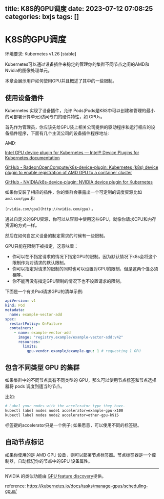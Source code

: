 title: K8S的GPU调度
date: 2023-07-12 07:08:25
categories: bxjs
tags: []
---
# K8S的GPU调度

环境要求: Kubernetes v1.26 [stable]

Kubernetes可以通过设备插件来稳定的管理你的集群不同节点之间的AMD和Nvidia的图像处理单元。

本章会展示用户如何使用GPU并且概述了其中的一些限制。

## 使用设备插件

Kubernetes 实现了设备插件，允许 Pods(Pods是K8S中可以创建和管理的最小的可部署计算单元)访问专门的硬件特性，如 GPUs。

首先作为管理员，你应该先给GPU装上相关公司提供的驱动程序和运行相应的设备插件程序，下面有几个主流公司的设备插件程序地址:

AMD: 

[Intel GPU device plugin for Kubernetes — Intel® Device Plugins for Kubernetes  documentation](https://intel.github.io/intel-device-plugins-for-kubernetes/cmd/gpu_plugin/README.html)

[GitHub - RadeonOpenCompute/k8s-device-plugin: Kubernetes (k8s) device plugin to enable registration of AMD GPU to a container cluster](https://github.com/RadeonOpenCompute/k8s-device-plugin#deployment)

[GitHub - NVIDIA/k8s-device-plugin: NVIDIA device plugin for Kubernetes](https://github.com/NVIDIA/k8s-device-plugin#quick-start)

如果你安装了相应的插件，你的集群会暴露出一个可定制的调度资源比如`amd.com/gpu` 和

`[nvidia.com/gpu](http://nvidia.com/gpu)` 。

通过自定义的GPU资源，你可以从容器中使用这些GPU，就像你请求CPU和内存资源的方式一样。

然后在如何自定义设备的制定需求的时候有一些限制。

GPU只能在限制下被指定，这意味着：

- 你可以在不指定请求的情况下指定GPU的限制。因为默认情况下k8s会将这个限制作为对请求的默认限制。
- 你可以指定对请求的限制的同时也可以设置对GPU的限制，但是这两个值必须相等。
- 你不能再没有指定GPU限制的情况下也不设置请求的限制。

下面是一个有关Pod请求GPU的清单示例:

```yaml
apiVersion: v1
kind: Pod
metadata:
  name: example-vector-add
spec:
  restartPolicy: OnFailure
  containers:
    - name: example-vector-add
      image: "registry.example/example-vector-add:v42"
      resources:
        limits:
          gpu-vendor.example/example-gpu: 1 # requesting 1 GPU
```

## 包含不同类型 GPU 的集群

如果集群中的不同节点具有不同类型的 GPU，那么可以使用节点标签和节点选择器将 pods 调度到适当的节点。

比如:

```bash
# Label your nodes with the accelerator type they have.
kubectl label nodes node1 accelerator=example-gpu-x100
kubectl label nodes node2 accelerator=other-gpu-k915
```

标签键的accelerator只是一个例子; 如果愿意，可以使用不同的标签键。

## 自动节点标记

如果你使用的是 AMD GPU 设备，则可以部署节点标签器。节点标签器是一个控制器，自动标记你的节点中的GPU 设备属性。

-------------
NVIDIA 的类似功能由 [GPU feature discovery](https://github.com/NVIDIA/gpu-feature-discovery/blob/main/README.md)提供。

reference: https://kubernetes.io/docs/tasks/manage-gpus/scheduling-gpus/